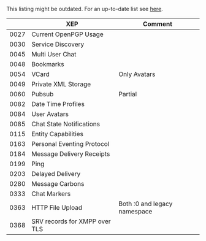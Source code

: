 This listing might be outdated. For an up-to-date list see [here](https://github.com/dino/dino/tree/master/xmpp-vala/src/module/xep).

|      | XEP                          | Comment|
| ---- | ---------------------------- | ------ |
| 0027 | Current OpenPGP Usage        | |
| 0030 | Service Discovery            | |
| 0045 | Multi User Chat              | |
| 0048 | Bookmarks                    | |
| 0054 | VCard                        | Only Avatars |
| 0049 | Private XML Storage          | |
| 0060 | Pubsub                       | Partial |
| 0082 | Date Time Profiles           | |
| 0084 | User Avatars                 | |
| 0085 | Chat State Notifications     | |
| 0115 | Entity Capabilities          | |
| 0163 | Personal Eventing Protocol   | |
| 0184 | Message Delivery Receipts    | |
| 0199 | Ping                         | |
| 0203 | Delayed Delivery             | |
| 0280 | Message Carbons              | |
| 0333 | Chat Markers                 | |
| 0363 | HTTP File Upload             | Both :0 and legacy namespace |
| 0368 | SRV records for XMPP over TLS| |